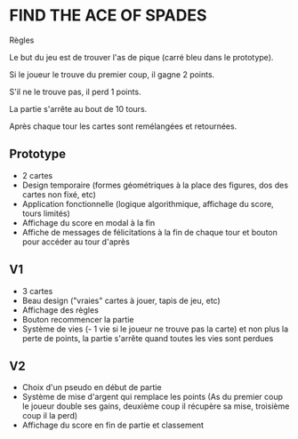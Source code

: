 # FIND THE ACE OF SPADES

Règles

Le but du jeu est de trouver l'as de pique (carré bleu dans le prototype).

Si le joueur le trouve du premier coup, il gagne 2 points.

S'il ne le trouve pas, il perd 1 points.

La partie s'arrête au bout de 10 tours.

Après chaque tour les cartes sont remélangées et retournées.

## Prototype
- 2 cartes
- Design temporaire (formes géométriques à la place des figures, dos des cartes non fixé, etc)
- Application fonctionnelle (logique algorithmique, affichage du score, tours limités)
- Affichage du score en modal à la fin
- Affiche de messages de félicitations à la fin de chaque tour et bouton pour accéder au tour d'après

## V1
- 3 cartes
- Beau design ("vraies" cartes à jouer, tapis de jeu, etc)
- Affichage des règles
- Bouton recommencer la partie
- Système de vies (- 1 vie si le joueur ne trouve pas la carte) et non plus la perte de points, la partie s'arrête quand toutes les vies sont perdues

## V2
- Choix d'un pseudo en début de partie
- Système de mise d'argent qui remplace les points (As du premier coup le joueur double ses gains, deuxième coup il récupère sa mise, troisième coup il la perd)
- Affichage du score en fin de partie et classement
